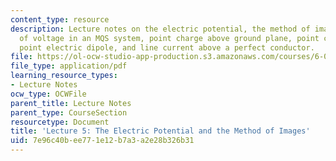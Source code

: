 ```yaml
---
content_type: resource
description: Lecture notes on the electric potential, the method of images, nonuniqueness
  of voltage in an MQS system, point charge above ground plane, point charge and sphere,
  point electric dipole, and line current above a perfect conductor.
file: https://ol-ocw-studio-app-production.s3.amazonaws.com/courses/6-013-electromagnetics-and-applications-fall-2005/7e96c40bee771e12b7a3a2e28b326b31_lec5.pdf
file_type: application/pdf
learning_resource_types:
- Lecture Notes
ocw_type: OCWFile
parent_title: Lecture Notes
parent_type: CourseSection
resourcetype: Document
title: 'Lecture 5: The Electric Potential and the Method of Images'
uid: 7e96c40b-ee77-1e12-b7a3-a2e28b326b31
---
```

